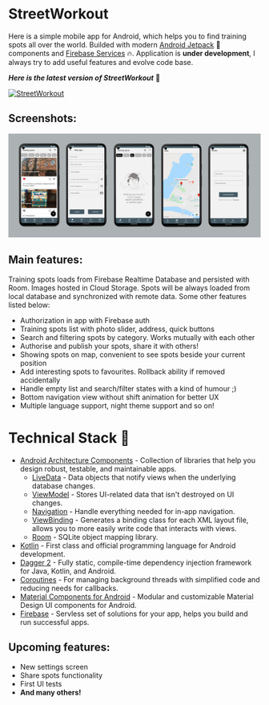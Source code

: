 # StreetWorkout
Here is a simple mobile app for Android, which helps you to find training spots all over the world. Builded with modern [Android Jetpack](https://developer.android.google.cn/jetpack/getting-started?hl=en) :rocket: components and  [Firebase Services](https://firebase.google.com/) :fire:. 
Application is **under development**, I always try to add useful features and evolve code base. 

***Here is the latest version of StreetWorkout*** :arrow_down_small:

[![StreetWorkout](https://img.shields.io/badge/StreetWorkout-APK-red?style=for-the-badge&logo=android)](https://github.com/steeshock/StreetWorkout/releases/download/0.0.2/app-debug.apk)

## Screenshots:
![](screenshots/app_screens_v2.png)

## Main features:
Training spots loads from Firebase Realtime Database and persisted with Room. Images hosted in Cloud Storage. Spots will be always loaded from local database and synchronized with remote data. Some other features listed below:
- Authorization in app with Firebase auth
- Training spots list with photo slider, address, quick buttons
- Search and filtering spots by category. Works mutually with each other
- Authorise and publish your spots, share it with others!
- Showing spots on map, convenient to see spots beside your current position
- Add interesting spots to favourites. Rollback ability if removed accidentally 
- Handle empty list and search/filter states with a kind of humour ;)
- Bottom navigation view without shift animation for better UX
- Multiple language support, night theme support and so on!

# Technical Stack :hammer:
- [Android Architecture Components](https://developer.android.com/topic/libraries/architecture) - Collection of libraries that help you design robust, testable, and maintainable apps.
  - [LiveData](https://developer.android.com/topic/libraries/architecture/livedata) - Data objects that notify views when the underlying database changes.
  - [ViewModel](https://developer.android.com/topic/libraries/architecture/viewmodel) - Stores UI-related data that isn't destroyed on UI changes. 
  - [Navigation](https://developer.android.com/topic/libraries/architecture/navigation/) - Handle everything needed for in-app navigation.
  - [ViewBinding](https://developer.android.com/topic/libraries/view-binding) - Generates a binding class for each XML layout file, allows you to more easily write code that interacts with views.
  - [Room](https://developer.android.com/topic/libraries/architecture/room) - SQLite object mapping library.
- [Kotlin](https://kotlinlang.org/) - First class and official programming language for Android development.
- [Dagger 2](https://dagger.dev/) - Fully static, compile-time dependency injection framework for Java, Kotlin, and Android.
- [Coroutines](https://kotlinlang.org/docs/reference/coroutines-overview.html) - For managing background threads with simplified code and reducing needs for callbacks.
- [Material Components for Android](https://github.com/material-components/material-components-android) - Modular and customizable Material Design UI components for Android.
- [Firebase](https://firebase.google.com/) - Servless set of solutions for your app, helps you build and run successful apps.

## Upcoming features:
- New settings screen
- Share spots functionality
- First UI tests
- **And many others!**
